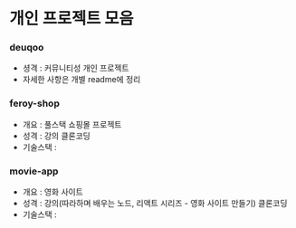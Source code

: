 # 개인 프로젝트 모음

### deuqoo
* 셩격 : 커뮤니티성 개인 프로젝트
* 자세한 사항은 개별 readme에 정리

### feroy-shop
* 개요 : 풀스택 쇼핑몰 프로젝트
* 성격 : 강의 클론코딩
* 기술스택 :

### movie-app
* 개요 : 영화 사이트
* 성격 : 강의(따라하며 배우는 노드, 리액트 시리즈 - 영화 사이트 만들기) 클론코딩
* 기술스택 : 
